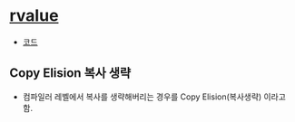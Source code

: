 # [rvalue](https://modoocode.com/227)
- [코드](./rvalue.cpp)

## Copy Elision 복사 생략
- 컴파일러 레벨에서 복사를 생략해버리는 경우를 Copy Elision(복사생략) 이라고 함.
